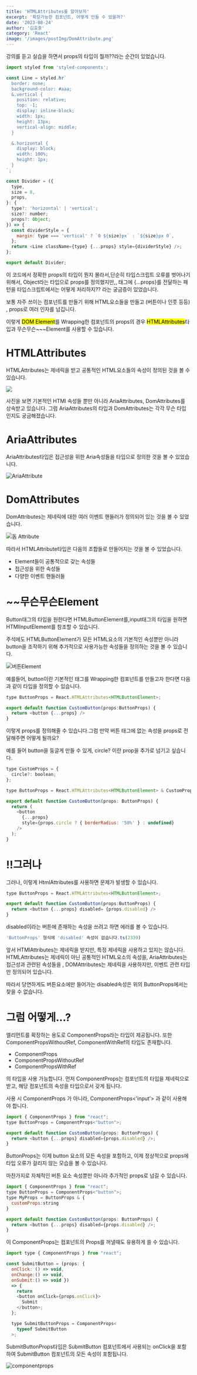 ```yaml
---
title: 'HTMLAttributes를 알아보자'
excerpt: '확장가능한 컴포넌트, 어떻게 만들 수 있을까?'
date: '2023-08-24'
author: '김효중'
category: 'React'
image: '/images/postImg/DomAttribute.png'
---
```


강의를 듣고 실습을 하면서 props의 타입이 뭘까??라는 순간이 있었습니다.

```js
import styled from 'styled-components';

const Line = styled.hr`
  border: none;
  background-color: #aaa;
  &.vertical {
    position: relative;
    top: -1;
    display: inline-block;
    width: 1px;
    height: 13px;
    vertical-align: middle;
  }

  &.horizontal {
    display: block;
    width: 100%;
    height: 1px;
  }
`;

const Divider = ({
  type,
  size = 8,
  props,
}: {
  type?: 'horizontal' | 'vertical';
  size?: number;
  props?: Object;
}) => {
  const dividerStyle = {
    margin: type === 'vertical' ? `0 ${size}px` : `${size}px 0`,
  };
  return <Line className={type} {...props} style={dividerStyle} />;
};

export default Divider;
```
이 코드에서 정확한 props의 타입이 뭔지 몰라서,단순히 타입스크립트 오류를 벗어나기 위해서, Object라는 타입으로 props를 정의했지만,, 태그에 {...props}를 전달하는 패턴을 타입스크립트에서는 어떻게 처리하지?? 라는 궁금증이 있었습니다.

보통 자주 쓰이는 컴포넌트를 만들기 위해 HTML요소들을 만들고 (버튼이나 인풋 등등) , props로 여러 인자를 넘깁니다.

이렇게 <mark>DOM Element</mark>를 Wrapping한 컴포넌트의 props의 경우 <mark>HTMLAttributes</mark>타입과 무슨무슨~~~Element를 사용할 수 있습니다.


# HTMLAttributes<T>

HTMLAttributes<T>는 제네릭을 받고 공통적인 HTML요소들의 속성이 정의된 것을 볼 수 있습니다.

![](https://velog.velcdn.com/images/centraldogma99/post/929445d8-785c-4562-8fea-f032c05147fc/image.png)

사진을 보면 기본적인 HTMl 속성들 뿐만 아니라 AriaAttributes, DomAttributes<T>를 상속받고 있습니다. 그럼 AriaAttributes의 타입과 DomAttributes<T>는 각각 무슨 타입인지도 궁금해졌습니다.

# AriaAttributes

AriaAttributes타입은 접근성을 위한 Aria속성들을 타입으로 정의한 것을 볼 수 있었습니다.

![AriaAttribute](/images/postImg/Aria.png)

# DomAttributes<T>

DomAttributes<T>는 제네릭에 대한 여러 이벤트 핸들러가 정의되어 있는 것을 볼 수 있었습니다.

![돔 Attribute](/images/postImg/DomAttribute.png)

따라서 HTMLAttribute<T>타입은 다음의 조합들로 만들어지는 것을 볼 수 있었습니다.

- Element들이 공통적으로 갖는 속성들
- 접근성을 위한 속성들
- 다양한 이벤트 핸들러들

# ~~무슨무슨Element


Button태그의 타입을 원한다면 HTMLButtonElement를,input태그의 타입을 원하면 HTMlInputElement를 참조할 수 있습니다.

주석에도 HTMLButtonElement가 모든 HTML요소의 기본적인 속성뿐만 아니라 button을 조작하기 위해 추가적으로 사용가능한 속성들을 정의하는 것을 볼 수 있습니다.

![버튼Element](/images/postImg/HTMLButtonElement.png)

예를들어, button이란 기본적인 태그를 Wrapping한 컴포넌트를 만들고자 한다면 다음과 같이 타입을 정의할 수 있습니다.

```js
type ButtonProps = React.HTMLAttributes<HTMLButtonElement>;

export default function CustomButton(props:ButtonProps) {
  return <button {...props} />
}
```

이렇게 props를 정의해줄 수 있습니다.그럼 만약 버튼 태그에 없는 속성을 props로 전달해주면 어떻게 될까요?

예를 들어 button을 둥글게 만들 수 있게, circle? 이란 prop을 추가로 넘기고 싶습니다.

```js
type CustomProps = {
  circle?: boolean;
};

type ButtonProps = React.HTMLAttributes<HTMLButtonElement> & CustomProps;

export default function CustomButton(props: ButtonProps) {
  return (
    <button
      {...props}
      style={props.circle ? { borderRadius: '50%' } : undefined}
    />
  );
}
```
# !!그러나

그러나, 이렇게 HtmlAttributes<HTMLButtonElement>를 사용하면 문제가 발생할 수 있습니다.

```js
type ButtonProps = React.HTMLAttributes<HTMLButtonElement>;

export default function CustomButton(props:ButtonProps) {
  return <button {...props} disabled= {props.disabled} />
}
```
disabled이라는 버튼에 존재하는 속성을 쓰려고 하면 에러를 볼 수 있습니다.

```js
'ButtonProps' 형식에 'disabled' 속성이 없습니다.ts(2339)
```

앞서 HTMlAttributes<T>는 제네릭을 받지만, 특정 제네릭을 사용하고 있지는 않습니다. HTMLAttributes는 제네릭이 아닌 공통적인 HTML요소의 속성을, AriaAttributes는 접근성과 관련된 속성들을 , DOMAttributes<T>는 제네릭을 사용하지만, 이벤트 관련 타입만 정의되어 있습니다.

따라서 당연하게도 버튼요소에만 들어가는 disabled속성은 위의 ButtonProps에서는 찾을 수 없습니다.

# 그럼 어떻게...?

엘리먼트를 확장하는 용도로 ComponentProps<T>라는 타입이 제공됩니다. 또한 ComponentPropsWithoutRef, ComponentWithRef의 타입도 존재합니다.

- ComponentProps
- ComponentPropsWithoutRef
- ComponentPropsWithRef

의 타입을 사용 가능합니다. 먼저 ComponentProps는 컴포넌트의 타입을 제네릭으로 받고, 해당 컴포넌트의 속성을 타입으로서 갖게 됩니다. 

사용 시 ComponentProps<HTMLInputElement> 가 아니라, ComponentProps<’input’> 과 같이 사용해야 합니다.

```js
import { ComponentProps } from "react";
type ButtonProps = ComponentProps<"button">;

export default function CustomButton(props: ButtonProps) {
  return <button {...props} disabled={props.disabled} />;
}
```
ButtonProps는 이제 button 요소의 모든 속성을 포함하고, 이제 정상적으로 props에 타입 오류가 걸리지 않는 모습을 볼 수 있습니다.


마찬가지로 자체적인 버튼 요소 속성뿐만 아니라 추가적인 props로 넘길 수 있습니다.

```js
import { ComponentProps } from "react";
type ButtonProps = ComponentProps<"button">;
type MyProps = ButtonProps & {
  customProps:string
}

export default function CustomButton(props: ButtonProps) {
  return <button {...props} disabled={props.disabled} />;
}
```

이 ComponentProps는 컴포넌트의 Props를 꺼낼때도 유용하게 쓸 수 있습니다.

```js
import type { ComponentProps } from "react";

const SubmitButton = (props: { 
  onClick: () => void,
  onChange:() => void,
  onSubmit:() => void }) 
  => {
    return 
    <button onClick={props.onClick}>
      Submit
    </button>;
  };

  type SubmitButtonProps = ComponentProps<
    typeof SubmitButton
  >;
```
SubmitButtonProps타입은 SubmitButton 컴포넌트에서 사용되는 onClick을 포함하여 SubmitButton 컴포넌트의 모든 속성이 포함됩니다.

![componentprops](/images/postImg/componentprops.png)

























